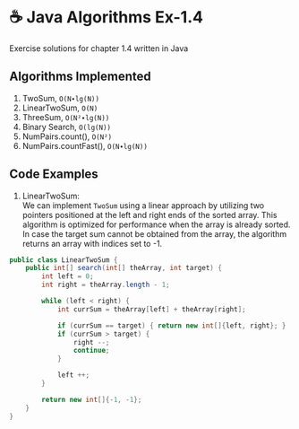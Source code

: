 # ☕ Java Algorithms Ex-1.4
Exercise solutions for chapter 1.4 written in Java

## Algorithms Implemented
1. TwoSum, `O(N∙lg(N))`
2. LinearTwoSum, `O(N)`
3. ThreeSum, `O(N²∙lg(N))`
4. Binary Search, `O(lg(N))`
5. NumPairs.count(), `O(N²)`
6. NumPairs.countFast(), `O(N∙lg(N))`

## Code Examples
1. LinearTwoSum:  
   We can implement `TwoSum` using a linear approach by utilizing two pointers positioned at the left and right ends of the sorted array. This algorithm is optimized for performance when the array is already sorted. In case the target sum cannot be obtained from the array, the algorithm returns an array with indices set to -1.
```java
public class LinearTwoSum {
    public int[] search(int[] theArray, int target) {
        int left = 0;
        int right = theArray.length - 1;

        while (left < right) {
            int currSum = theArray[left] + theArray[right];

            if (currSum == target) { return new int[]{left, right}; }
            if (currSum > target) {
                right --;
                continue;
            }

            left ++;
        }

        return new int[]{-1, -1};
    }
}
```

